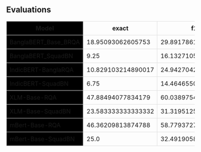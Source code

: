 <style>
  .fixed-table {
    border-collapse: collapse;
    width: 100%;
  }
  .fixed-table th, .fixed-table td {
    border: 1px solid #ddd;
    padding: 8px;
  }
  .fixed-table .fixed-column {
    position: -webkit-sticky;
    position: sticky;
    left: 0;
    background-color: #000;
    border-right: 2px solid #ddd;
    z-index: 1;
  }
</style>

## Evaluations

<table class="fixed-table">
  <thead>
    <tr>
      <th class="fixed-column">Model</th>
      <th>exact</th>
      <th>f1</th>
      <th>total</th>
      <th>HasAns_exact</th>
      <th>HasAns_f1</th>
      <th>HasAns_total</th>
      <th>NoAns_exact</th>
      <th>NoAns_f1</th>
      <th>NoAns_total</th>
      <th>best_exact</th>
      <th>best_exact_thresh</th>
      <th>best_f1</th>
      <th>best_f1_thresh</th>
    </tr>
  </thead>
  <tbody>
    <tr>
      <td class="fixed-column">BanglaBERT_Base_BRQA</td>
      <td>18.95093062605753</td>
      <td>29.891786130011873</td>
      <td>1182</td>
      <td>25.806451612903224</td>
      <td>40.705174200085295</td>
      <td>868</td>
      <td>0.0</td>
      <td>0.0</td>
      <td>314</td>
      <td>26.73434856175973</td>
      <td>0.0</td>
      <td>31.799368113736023</td>
      <td>0.0</td>
    </tr>
    <tr>
      <td class="fixed-column">BanglaBERT_SquadBN</td>
      <td>9.25</td>
      <td>16.132710539947382</td>
      <td>1200</td>
      <td>17.44</td>
      <td>30.654804236698972</td>
      <td>625</td>
      <td>0.34782608695652173</td>
      <td>0.34782608695652173</td>
      <td>575</td>
      <td>47.916666666666664</td>
      <td>0.0</td>
      <td>47.97222222222222</td>
      <td>0.0</td>
    </tr>
    <tr>
      <td class="fixed-column">IndicBERT-BanglaRQA</td>
      <td>10.829103214890017</td>
      <td>24.94270420474983</td>
      <td>1182</td>
      <td>13.940092165898617</td>
      <td>33.159304573749196</td>
      <td>868</td>
      <td>2.229299363057325</td>
      <td>2.229299363057325</td>
      <td>314</td>
      <td>26.56514382402707</td>
      <td>0.0</td>
      <td>27.684840734822945</td>
      <td>0.0</td>
    </tr>
    <tr>
      <td class="fixed-column">IndicBERT-SquadBN</td>
      <td>6.75</td>
      <td>14.464655088919802</td>
      <td>1200</td>
      <td>12.8</td>
      <td>27.61213777072602</td>
      <td>625</td>
      <td>0.17391304347826086</td>
      <td>0.17391304347826086</td>
      <td>575</td>
      <td>47.916666666666664</td>
      <td>0.0</td>
      <td>47.916666666666664</td>
      <td>0.0</td>
    </tr>
    <tr>
      <td class="fixed-column">XLM-Base-RQA</td>
      <td>47.88494077834179</td>
      <td>60.038975495562674</td>
      <td>1182</td>
      <td>64.97695852534562</td>
      <td>81.5277293038653</td>
      <td>868</td>
      <td>0.6369426751592356</td>
      <td>0.6369426751592356</td>
      <td>314</td>
      <td>47.71573604060914</td>
      <td>0.0</td>
      <td>59.86977075782999</td>
      <td>0.0</td>
    </tr>
    <tr>
      <td class="fixed-column">XLM-Base-SquadBN</td>
      <td>23.583333333333332</td>
      <td>31.319512540836108</td>
      <td>1200</td>
      <td>45.28</td>
      <td>60.133464078405325</td>
      <td>625</td>
      <td>0.0</td>
      <td>0.0</td>
      <td>575</td>
      <td>48.0</td>
      <td>0.0</td>
      <td>48.0</td>
      <td>0.0</td>
    </tr>
    <tr>
      <td class="fixed-column">mBert-Base-RQA</td>
      <td>46.36209813874788</td>
      <td>58.77937274709887</td>
      <td>1182</td>
      <td>63.133640552995395</td>
      <td>80.04287855653325</td>
      <td>868</td>
      <td>0.0</td>
      <td>0.0</td>
      <td>314</td>
      <td>46.36209813874788</td>
      <td>0.0</td>
      <td>58.77937274709885</td>
      <td>0.0</td>
    </tr>
    <tr>
      <td class="fixed-column">mBert-Base-SquadBN</td>
      <td>25.0</td>
      <td>32.49190584742056</td>
      <td>1200</td>
      <td>46.88</td>
      <td>61.26445922704749</td>
      <td>625</td>
      <td>1.2173913043478262</td>
      <td>1.2173913043478262</td>
      <td>575</td>
      <td>48.0</td>
      <td>0.0</td>
      <td>48.0</td>
      <td>0.0</td>
    </tr>
  </tbody>
</table>
